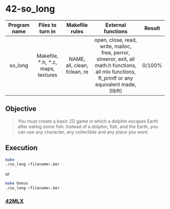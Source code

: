 # 42-so_long

Program name | Files to turn in | Makefile rules | External functions | Result
:---: | :---: | :---: | :---: |:---:
so_long | Makefile, \*.h, \*.c, maps, textures | NAME, all, clean, fclean, re | open, close, read, write, malloc, free, perror, streeror, exit, all math.h functions, all mlx functions, ft_printf or any equivalent made, (libft) | 0/100%

## Objective

>You must create a basic 2D game in which a dolphin escapes Earth after eating some fish. Instead of a dolphin, fish, and the Earth, you can use any character, any collectible and any place you want.

## Execution
```sh
make
./so_long <filename>.ber
```

or

```sh
make bonus
./so_long <filename>.ber
```

### [42MLX](https://github.com/42Paris/minilibx-linux)
